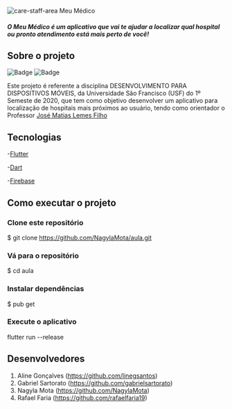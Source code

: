 ![care-staff-area](https://user-images.githubusercontent.com/42254727/85588064-b88dea00-b618-11ea-9ec2-cc476d88a42c.png)   Meu Médico 

##### O Meu Médico é um aplicativo que vai te ajudar a localizar qual hospital ou pronto atendimento está mais perto de você!


   
 ## Sobre o projeto

![Badge](https://img.shields.io/static/v1?label=dart&message=96.1%&color=blue&style=flat&logo=) 
![Badge](https://img.shields.io/static/v1?label=license&message=MIT&color=green&style=flat&logo=)  

Este projeto é referente a disciplina DESENVOLVIMENTO PARA DISPOSITIVOS MÓVEIS, da Universidade São Francisco (USF) do 1º Semeste de 2020, que tem como objetivo desenvolver um aplicativo para localização de hospitais mais próximos ao usuário, tendo como orientador o Professor [José Matias Lemes Filho](https://github.com/matiasfilho81)

 ## Tecnologias
-[Flutter](https://flutter.dev/?gclid=Cj0KCQjww_f2BRC-ARIsAP3zarEE3bqE6AWxyHKFhCNJTBwh89Q_ktFTvn-S0uAw324qo0gzXY0VfTUaAluTEALw_wcB&gclsrc=aw.ds)

-[Dart](https://dart.dev/get-dart)

-[Firebase](https://firebase.google.com/?hl=pt-br&gclid=Cj0KCQjww_f2BRC-ARIsAP3zarH1Tnkx56mu5chFmu5FKGdHJ3FVQUSi28ztPw6j-lFJGBUNDLK3yAMaArUuEALw_wcB)

## Como executar o projeto

### Clone este repositório
$ git clone https://github.com/NagylaMota/aula.git

### Vá para o repositório
$ cd aula

### Instalar dependências
$ pub get

### Execute o aplicativo
flutter run --release


## Desenvolvedores

1. Aline Gonçalves (https://github.com/linegsantos) 
2. Gabriel Sartorato (https://github.com/gabrielsartorato)
3. Nagyla Mota (https://github.com/NagylaMota) 
4. Rafael Faria (https://github.com/rafaelfaria19)
